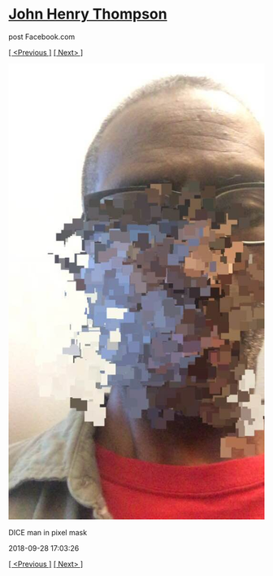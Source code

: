 # [John Henry Thompson](../README.md)
post Facebook.com

[[ <Previous ]](2018-09-28-1.md) [[ Next> ]](2018-09-28-3.md)

[![](../media/2018-09-28/Timeline-Photos-DICE-man-in-pixel-mask.jpg)](../README.md)

DICE man in pixel mask

2018-09-28 17:03:26

[[ <Previous ]](2018-09-28-1.md) [[ Next> ]](2018-09-28-3.md)
